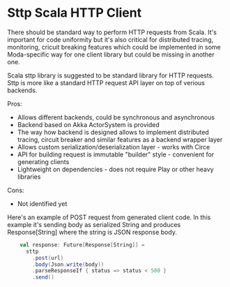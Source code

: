 # Sttp Scala HTTP Client

There should be standard way to perform HTTP requests from Scala. It's important for code uniformity but it's also critical for distributed tracing, monitoring, cricuit breaking features which could be implemented in some Moda-specific way for one client library but could be missing in another one.

Scala sttp library is suggested to be standard library for HTTP requests. Sttp is more like a standard HTTP request API layer on top of verious backends.

Pros:
- Allows different backends, could be synchronous and asynchronous
- Backend based on Akka ActorSystem is provided
- The way how backend is designed allows to implement distributed tracing, circuit breaker and similar features as a backend wrapper layer
- Allows custom serialization/deserialization layer - works with Circe
- API for building request is immutable "builder" style - convenient for generating clients
- Lightweight on dependencies - does not require Play or other heavy libraries

Cons:
- Not identified yet

Here's an example of POST request from generated client code. In this example it's sending body as serialized String and produces Response[String] where the string is JSON response body.

```scala
    val response: Future[Response[String]] =
      sttp
        .post(url)
        .body(Json.write(body))
        .parseResponseIf { status => status < 500 }
        .send()
```